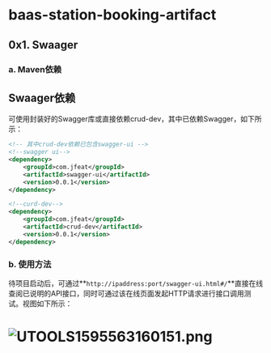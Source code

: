# baas-station-booking-artifact
## 0x1. Swaager

### a. Maven依赖
## Swaager依赖

可使用封装好的Swagger库或直接依赖crud-dev，其中已依赖Swagger，如下所示：

```xml
<!-- 其中crud-dev依赖已包含swagger-ui -->
<!--swagger ui-->
<dependency>
	<groupId>com.jfeat</groupId>
	<artifactId>swagger-ui</artifactId>
	<version>0.0.1</version>
</dependency>

<!--curd-dev-->
<dependency>
	<groupId>com.jfeat</groupId>
	<artifactId>crud-dev</artifactId>
	<version>0.0.1</version>
</dependency>
```

### b. 使用方法

待项目启动后，可通过**`http://ipaddress:port/swagger-ui.html#/`**直接在线查阅已说明的API接口，同时可通过该在线页面发起HTTP请求进行接口调用测试。视图如下所示：

![UTOOLS1595563160151.png](https://user-gold-cdn.xitu.io/2020/7/24/1737ef9b6ba98ad8?w=1073&h=896&f=png&s=101222)
=======
